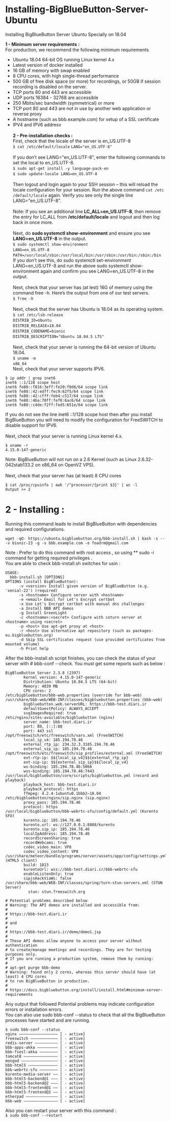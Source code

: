 # Installing-BigBlueButton-Server-Ubuntu
Installing BigBlueButton Server Ubuntu Specially on 18.04

**1 - Minimum server requirements :**<br />
For production, we recommend the following minimum requirements<br />
* Ubuntu 18.04 64-bit OS running Linux kernel 4.x <br />
* Latest version of docker installed<br />
* 16 GB of memory with swap enabled<br />
* 8 CPU cores, with high single-thread performance<br />
* 500 GB of free disk space (or more) for recordings, or 50GB if session recording is disabled on the server.<br />
* TCP ports 80 and 443 are accessible<br />
* UDP ports 16384 - 32768 are accessible<br />
* 250 Mbits/sec bandwidth (symmetrical) or more<br />
* TCP port 80 and 443 are not in use by another web application or reverse proxy<br />
* A hostname (such as bbb.example.com) for setup of a SSL certificate<br />
* IPV4 and IPV6 addresv<br /><br />
**2 - Pre-installation checks :**<br />
First, check that the locale of the server is en_US.UTF-8 <br />
`$ cat /etc/default/locale`
`LANG="en_US.UTF-8"`<br /><br />
If you don’t see LANG="en_US.UTF-8", enter the following commands to set the local to en_US.UTF-8.<br />
`$ sudo apt-get install -y language-pack-en`<br />
`$ sudo update-locale LANG=en_US.UTF-8`<br /><br />
Then logout and login again to your SSH session – this will reload the locale configuration for your session. Run the above command `cat /etc
/default/locale` again. Verify you see only the single line LANG="en_US.UTF-8".<br /><br />
Note: If you see an additional line **LC_ALL=en_US.UTF-8**, then remove the entry for LC_ALL from **/etc/default/locale** and logout and then log
back in once more.<br /><br />
Next, do **sudo systemctl show-environment** and ensure you see **LANG=en_US.UTF-8** in the output.<br />
`$ sudo systemctl show-environment`<br />
`LANG=en_US.UTF-8`<br />
`PATH=/usr/local/sbin:/usr/local/bin:/usr/sbin:/usr/bin:/sbin:/bin`<br />
If you don’t see this, do sudo systemctl set-environment LANG=en_US.UTF-8 and run the above sudo systemctl show-environment again
and confirm you see LANG=en_US.UTF-8 in the output.<br /><br />
Next, check that your server has (at lest) 16G of memory using the command free -h. Here’s the output from one of
our test servers.<br />
`$ free -h`<br /><br />
Next, check that the server has Ubuntu is 18.04 as its operating system.<br />
`$ cat /etc/lsb-release`<br />
`DISTRIB_ID=Ubuntu`<br />
`DISTRIB_RELEASE=18.04`<br />
`DISTRIB_CODENAME=bionic`<br />
`DISTRIB_DESCRIPTION="Ubuntu 18.04.5 LTS"`<br /><br />
Next, check that your server is running the 64-bit version of Ubuntu 18.04.<br />
`$ uname -m`<br />
`x86_64`<br />
Next, check that your server supports IPV6.<br />
```
$ ip addr | grep inet6
inet6 ::1/128 scope host
inet6 fe80::f816:3eff:fe20:f0d8/64 scope link
inet6 fe80::42:edff:fec9:62f5/64 scope link
inet6 fe80::42:cfff:feb4:c517/64 scope link
inet6 fe80::46a:70ff:fef0:6ac6/64 scope link 
inet6 fe80::c4de:f2ff:fed5:651e/64 scope link
```
If you do not see the line inet6 ::1/128 scope host then after you install BigBlueButton you will need to modify the configuration for FreeSWITCH to
disable support for IPV6.<br /><br />
Next, check that your server is running Linux kernel 4.x.<br />
```
$ uname -r
4.15.0-147-generic
```

Note: BigBlueButton will not run on a 2.6 Kernel (such as Linux 2.6.32-042stab133.2 on x86_64 on OpenVZ VPS).<br /><br />
Next, check that your server has (at least) 8 CPU cores<br />
```
$ cat /proc/cpuinfo | awk '/^processor/{print $3}' | wc -l
Output >> 2
```
# 2 - Installing :
Running this command leads to install BigBlueButton with dependencies and required configurations.<br />
```
wget -qO- https://ubuntu.bigbluebutton.org/bbb-install.sh | bash -s -- -v bionic-23 -g -s bbb.example.com -e foadrm@gmail.com
```
Note : Prefer to do this command with root access , so using ** sudo -i  command for getting required privileges .<br />
You are able to check bbb-install.sh switches for usin :<br />
```
USAGE:
  bbb-install.sh [OPTIONS]
OPTIONS (install BigBlueButton):
      -v <version> Install given version of BigBlueButton (e.g. 'xenial-22') (required)
      -s <hostname> Configure server with <hostname>
      -e <email> Email for Let's Encrypt certbot
      -x Use Let's Encrypt certbot with manual dns challenges
      -a Install BBB API demos
      -g Install GreenLight
      -c <hostname>:<secret> Configure with coturn server at <hostname> using <secret>
      -p <host> Use apt-get proxy at <host>
      -r <host> Use alternative apt repository (such as packages-eu.bigbluebutton.org)
      -d Skip SSL certificates request (use provided certificates from mounted volume)
      -h Print help
```

After the bbb-install.sh script finishes, you can check the status of your server with # bbb-conf --check.
You must get some reports such as below :<br />
```
BigBlueButton Server 2.3.8 (2397)
        Kernel version: 4.15.0-147-generic
        Distribution: Ubuntu 18.04.5 LTS (64-bit)
        Memory: 4039 MB
        CPU cores: 2
/etc/bigbluebutton/bbb-web.properties (override for bbb-web)
/usr/share/bbb-web/WEB-INF/classes/bigbluebutton.properties (bbb-web)
        bigbluebutton.web.serverURL: https://bbb-test.diari.ir
        defaultGuestPolicy: ALWAYS_ACCEPT
        svgImagesRequired: true
/etc/nginx/sites-available/bigbluebutton (nginx)
        server_name: bbb-test.diari.ir
        port: 80, [::]:80
        port: 443 ssl
/opt/freeswitch/etc/freeswitch/vars.xml (FreeSWITCH)
        local_ip_v4: 185.194.78.46
        external_rtp_ip: 234.32.3.3185.194.78.46
        external_sip_ip: 185.194.78.46
/opt/freeswitch/etc/freeswitch/sip_profiles/external.xml (FreeSWITCH)
        ext-rtp-ip: $${local_ip_v4}$${external_rtp_ip}
        ext-sip-ip: $${external_sip_ip}$${local_ip_v4}
        ws-binding: 185.194.78.46:5066
        wss-binding: 185.194.78.46:7443
/usr/local/bigbluebutton/core/scripts/bigbluebutton.yml (record and playback)
        playback_host: bbb-test.diari.ir
        playback_protocol: https
        ffmpeg: 4.2.4-1ubuntu0.1bbb2~18.04
/etc/bigbluebutton/nginx/sip.nginx (sip.nginx)
        proxy_pass: 185.194.78.46
        protocol: https
/usr/local/bigbluebutton/bbb-webrtc-sfu/config/default.yml (Kurento SFU)
        kurento.ip: 185.194.78.46
        kurento.url: ws://127.0.0.1:8888/kurento
        kurento.sip_ip: 185.194.78.46
        localIpAddress: 185.194.78.46
        recordScreenSharing: true
        recordWebcams: true
        codec_video_main: VP8
        codec_video_content: VP8
/usr/share/meteor/bundle/programs/server/assets/app/config/settings.yml (HTML5 client)
        build: 1813
        kurentoUrl: wss://bbb-test.diari.ir/bbb-webrtc-sfu
        enableListenOnly: true
        sipjsHackViaWs: false
/usr/share/bbb-web/WEB-INF/classes/spring/turn-stun-servers.xml (STUN Server)
          stun: stun.freeswitch.org
```

```
# Potential problems described below
# Warning: The API demos are installed and accessible from:
#
# https://bbb-test.diari.ir
#
# and
#
# https://bbb-test.diari.ir/demo/demo1.jsp
#
# These API demos allow anyone to access your server without authentication
# to create/manage meetings and recordings. They are for testing purposes only.
# If you are running a production system, remove them by running:
#
# apt-get purge bbb-demo
# Warning: found only 2 cores, whereas this server should have (at least) 4 CPU cores
# to run BigBlueButton in production.
#
# https://docs.bigbluebutton.org/install/install.html#minimum-server-requirements
```
Any output that followed Potential problems may indicate configuration errors or installation errors.<br />
You can also use sudo bbb-conf --status to check that all the BigBlueButton processes have started and are running.<br />
```
$ sudo bbb-conf --status
nginx ————————————————— [ - active]
freeswitch ———————————— [ - active]
redis-server —————————— [ - active]
bbb-apps-akka ————————— [ - active]
bbb-fsesl-akka ———————— [ - active]
tomcat8 ——————————————— [ - active]
mongod ———————————————— [ - active]
bbb-html5 ————————————— [ - active]
bbb-webrtc-sfu ———————— [ - active]
kurento-media-server —— [ - active]
bbb-html5-backend@1 ——— [ - active]
bbb-html5-backend@2 ——— [ - active]
bbb-html5-frontend@1 —— [ - active]
bbb-html5-frontend@2 —— [ - active]
etherpad —————————————— [ - active]
bbb-web ——————————————— [ - active]
```
Also you can restart your server with this command :<br />
`$ sudo bbb-conf --restart`



